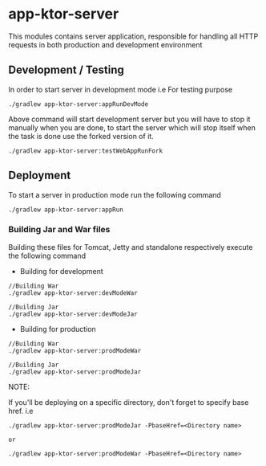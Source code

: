 
# app-ktor-server  
This modules contains server application, responsible for handling all HTTP requests 
in both production and development environment

## Development / Testing 
In order to start server in development mode i.e For testing purpose
  
```  
./gradlew app-ktor-server:appRunDevMode
```

Above command will start development server but you will have to stop it manually when you are done,
to start the server which will stop itself when the task is done use the forked version of it.

```  
./gradlew app-ktor-server:testWebAppRunFork
```

## Deployment  
To start a server in production mode run the following command

```  
./gradlew app-ktor-server:appRun
```

### Building Jar and War files
Building these files for Tomcat, Jetty and standalone respectively execute
 the following command
 
* Building for development

```  
//Building War
./gradlew app-ktor-server:devModeWar

//Building Jar
./gradlew app-ktor-server:devModeJar
```

* Building for production

```  
//Building War
./gradlew app-ktor-server:prodModeWar

//Building Jar
./gradlew app-ktor-server:prodModeJar
``` 
NOTE:

If you'll be deploying on a specific directory, don't forget to specify base href.
i.e
```  
./gradlew app-ktor-server:prodModeJar -PbaseHref=<Directory name>

or

./gradlew app-ktor-server:prodModeWar -PbaseHref=<Directory name>
``` 
